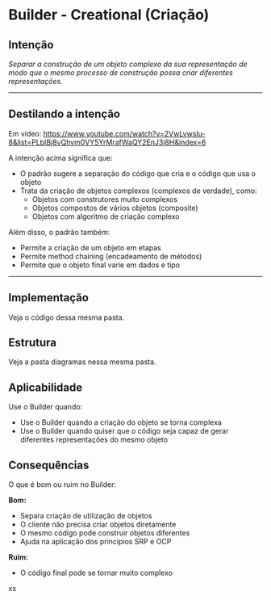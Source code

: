 # Builder - Creational (Criação)

## Intenção

_Separar a construção de um objeto complexo da sua representação de modo que o mesmo processo de construção possa criar diferentes representações._

---

## Destilando a intenção

Em vídeo: https://www.youtube.com/watch?v=2VwLvwsIu-8&list=PLbIBj8vQhvm0VY5YrMrafWaQY2EnJ3j8H&index=6

A intenção acima significa que:

- O padrão sugere a separação do código que cria e o código que usa o objeto
- Trata da criação de objetos complexos (complexos de verdade), como:
  - Objetos com construtores muito complexos
  - Objetos compostos de vários objetos (composite)
  - Objetos com algoritmo de criação complexo

Além disso, o padrão também:

- Permite a criação de um objeto em etapas
- Permite method chaining (encadeamento de métodos)
- Permite que o objeto final varie em dados e tipo

---

## Implementação

Veja o código dessa mesma pasta.

## Estrutura

Veja a pasta diagramas nessa mesma pasta.

## Aplicabilidade

Use o Builder quando:

- Use o Builder quando a criação do objeto se torna complexa
- Use o Builder quando quiser que o código seja capaz de gerar diferentes representações do mesmo objeto

## Consequências

O que é bom ou ruim no Builder:

**Bom:**

- Separa criação de utilização de objetos
- O cliente não precisa criar objetos diretamente
- O mesmo código pode construir objetos diferentes
- Ajuda na aplicação dos princípios SRP e OCP

**Ruim:**

- O código final pode se tornar muito complexo

xs
